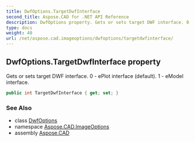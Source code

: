 ```yaml
---
title: DwfOptions.TargetDwfInterface
second_title: Aspose.CAD for .NET API Reference
description: DwfOptions property. Gets or sets target DWF interface. 0  ePlot interface default. 1  eModel interface
type: docs
weight: 40
url: /net/aspose.cad.imageoptions/dwfoptions/targetdwfinterface/
---
```

## DwfOptions.TargetDwfInterface property

Gets or sets target DWF interface. 0 - ePlot interface (default). 1 - eModel interface.

```csharp
public int TargetDwfInterface { get; set; }
```

### See Also

* class [DwfOptions](../)
* namespace [Aspose.CAD.ImageOptions](../../dwfoptions/)
* assembly [Aspose.CAD](../../../)


